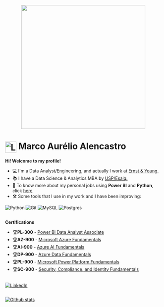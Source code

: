 <div align="center">
  <img src="https://gestionproxima.com/wp-content/uploads/2023/09/PowerBI_Animation.gif" width="400" height="auto"/>
</div>
<h1>
    <a href="https://elidianaandrade.github.io/">
     <img align="center" alt="Logo Marco Alencastro" width="36px" src="https://cdn-icons-png.flaticon.com/512/246/246569.png"></a>
    <span>Marco Aurélio Alencastro</span>
</h1>

<p align="justify">
  <b>Hi! Welcome to my profile!</b>
  <br>
  <ul>
    <li>💻 I'm a Data Analyst/Engineering, and actually I work at <a href="https://www.ey.com/en_br" target="_blank">Ernst & Young.</a></li>
    <li>📚 I have a Data Science & Analytics MBA  by <a href="https://mbauspesalq.com/" target="_blank">USP/Esalq.</a></li>
    <li>🔗 To know more about my personal jobs using <b>Power BI</b> and <b>Python</b>, click <a href="https://allen87.com.br" target="_blank">here</a></li>
    <li>🛠️ Some tools that I use in my work and I have been improving:</li>
  </ul>
</p>

![Python](https://img.shields.io/badge/python-%23316192.svg?style=for-the-badge&logo=python&logoColor=white) ![Git](https://img.shields.io/badge/git-%23F05033.svg?style=for-the-badge&logo=git&logoColor=white) ![MySQL](https://img.shields.io/badge/mysql-%2300f.svg?style=for-the-badge&logo=mysql&logoColor=white) ![Postgres](https://img.shields.io/badge/postgres-%23316192.svg?style=for-the-badge&logo=postgresql&logoColor=white) 

##
<p align="justify">
  <b>Certifications</b>
  <br>
  <ul>
    <li>🏆<b>PL-300</b> - <a href="https://learn.microsoft.com/pt-br/credentials/certifications/data-analyst-associate/?practice-assessment-type=certification" target="_blank">Power BI Data Analyst Associate</a></li>
    <li>🏆<b>AZ-900</b> - <a href="https://learn.microsoft.com/pt-br/credentials/certifications/azure-fundamentals/?practice-assessment-type=certification" target="_blank">Microsoft Azure Fundamentals</a></li>
    <li>🏆<b>AI-900</b> - <a href="https://learn.microsoft.com/pt-br/credentials/certifications/azure-ai-fundamentals/?practice-assessment-type=certification" target="_blank">Azure AI Fundamentals</a></li>
    <li>🏆<b>DP-900</b> - <a href="https://learn.microsoft.com/pt-br/credentials/certifications/azure-data-fundamentals/?practice-assessment-type=certification" target="_blank">Azure Data Fundamentals</a></li>
    <li>🏆<b>PL-900</b> - <a href="https://learn.microsoft.com/pt-br/credentials/certifications/power-platform-fundamentals/?practice-assessment-type=certification" target="_blank">Microsoft Power Platform Fundamentals</a></li>
    <li>🏆<b>SC-900</b> - <a href="https://learn.microsoft.com/pt-br/credentials/certifications/security-compliance-and-identity-fundamentals/?practice-assessment-type=certification" target="_blank">Security, Compliance, and Identity Fundamentals</a></li>
  </ul>
</p>

##
[![LinkedIn](https://img.shields.io/badge/-LinkedIn-0E76A8?style=for-the-badge&logo=linkedin&logoColor=FFF&color:0E76A8)](https://www.linkedin.com/in/marco-alencastro/)
<!--[![Tableau](https://img.shields.io/badge/-Tableau-000?style=for-the-badge&logo=tableau&logoColor=FFF&color:FFF)](https://public.tableau.com/app/profile/marco.alencastro/)-->

##
[![Github stats](https://github-readme-stats.vercel.app/api?username=Marco87&theme=blue&show_icons=true&count_private=true)](https://github.com/Marco87)

